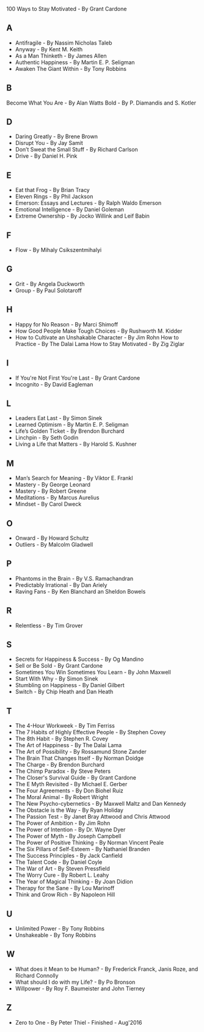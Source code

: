 100 Ways to Stay Motivated - By Grant Cardone

## A
- Antifragile - By Nassim Nicholas Taleb
- Anyway - By Kent M. Keith
- As a Man Thinketh - By James Allen
- Authentic Happiness - By Martin E. P. Seligman
- Awaken The Giant Within - By Tony Robbins

## B
Become What You Are - By Alan Watts
Bold - By P. Diamandis and S. Kotler

## D
- Daring Greatly - By Brene Brown
- Disrupt You - By Jay Samit
- Don’t Sweat the Small Stuff - By Richard Carlson
- Drive - By Daniel H. Pink

## E
- Eat that Frog - By Brian Tracy
- Eleven Rings - By Phil Jackson
- Emerson: Essays and Lectures - By Ralph Waldo Emerson
- Emotional Intelligence - By Daniel Goleman
- Extreme Ownership - By Jocko Willink and Leif Babin

## F
- Flow - By Mihaly Csikszentmihalyi

## G
- Grit - By Angela Duckworth
- Group - By Paul Solotaroff

## H
- Happy for No Reason - By Marci Shimoff
- How Good People Make Tough Choices - By Rushworth M. Kidder
- How to Cultivate an Unshakable Character - By Jim Rohn
How to Practice - By The Dalai Lama
How to Stay Motivated - By Zig Ziglar

## I
- If You're Not First You're Last - By Grant Cardone
- Incognito - By David Eagleman

## L
- Leaders Eat Last - By Simon Sinek
- Learned Optimism - By Martin E. P. Seligman
- Life’s Golden Ticket - By Brendon Burchard
- Linchpin - By Seth Godin
- Living a Life that Matters - By Harold S. Kushner

## M
- Man’s Search for Meaning - By Viktor E. Frankl
- Mastery - By George Leonard
- Mastery - By Robert Greene
- Meditations - By Marcus Aurelius
- Mindset - By Carol Dweck

## O
- Onward - By Howard Schultz
- Outliers - By Malcolm Gladwell

## P
- Phantoms in the Brain - By V.S. Ramachandran
- Predictably Irrational - By Dan Ariely
- Raving Fans - By Ken Blanchard an Sheldon Bowels

## R
- Relentless - By Tim Grover

## S
- Secrets for Happiness & Success - By Og Mandino
- Sell or Be Sold - By Grant Cardone
- Sometimes You Win Sometimes You Learn - By John Maxwell
- Start With Why - By Simon Sinek
- Stumbling on Happiness - By Daniel Gilbert
- Switch - By Chip Heath and Dan Heath

## T
- The 4-Hour Workweek - By Tim Ferriss
- The 7 Habits of Highly Effective People - By Stephen Covey
- The 8th Habit - By Stephen R. Covey
- The Art of Happiness - By The Dalai Lama
- The Art of Possibility - By Rossamund Stone Zander
- The Brain That Changes Itself - By Norman Doidge
- The Charge - By Brendon Burchard
- The Chimp Paradox - By Steve Peters
- The Closer's Survival Guide - By Grant Cardone
- The E Myth Revisited - By Michael E. Gerber
- The Four Agreements - By Don Biohel Ruiz
- The Moral Animal - By Robert Wright
- The New Psycho-cybernetics - By Maxwell Maltz and Dan Kennedy
- The Obstacle is the Way - By Ryan Holiday
- The Passion Test - By Janet Bray Attwood and Chris Attwood
- The Power of Ambition - By Jim Rohn
- The Power of Intention - By Dr. Wayne Dyer
- The Power of Myth - By Joseph Campbell
- The Power of Positive Thinking - By Norman Vincent Peale
- The Six Pillars of Self-Esteem - By Nathaniel Branden
- The Success Principles - By Jack Canfield
- The Talent Code - By Daniel Coyle
- The War of Art - By Steven Pressfield
- The Worry Cure - By Robert L. Leahy
- The Year of Magical Thinking - By Joan Didion
- Therapy for the Sane - By Lou Marinoff
- Think and Grow Rich - By Napoleon Hill

## U
- Unlimited Power - By Tony Robbins
- Unshakeable - By Tony Robbins

## W
- What does it Mean to be Human? - By Frederick Franck, Janis Roze, and Richard Connolly
- What should I do with my Life? - By Po Bronson
- Willpower - By Roy F. Baumeister and John Tierney

## Z
- Zero to One - By Peter Thiel - Finished - Aug'2016
